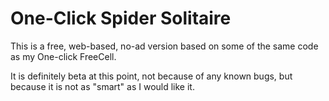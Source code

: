 # One-Click Spider Solitaire

This is a free, web-based, no-ad version based on some of the same code as my One-click FreeCell. 

It is definitely beta at this point, not because of any known bugs, but because it is not as "smart" as I would like it.

